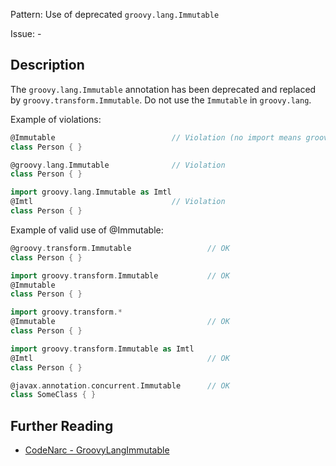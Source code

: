 Pattern: Use of deprecated `groovy.lang.Immutable`

Issue: -

## Description

The `groovy.lang.Immutable` annotation has been deprecated and replaced by `groovy.transform.Immutable`. Do not use the `Immutable` in `groovy.lang`.

Example of violations:

``` groovy
@Immutable                          // Violation (no import means groovy.lang.Immutable)
class Person { }

@groovy.lang.Immutable              // Violation
class Person { }

import groovy.lang.Immutable as Imtl
@Imtl                               // Violation
class Person { }
```

Example of valid use of @Immutable:

``` groovy
@groovy.transform.Immutable                 // OK
class Person { }

import groovy.transform.Immutable           // OK
@Immutable
class Person { }

import groovy.transform.*
@Immutable                                  // OK
class Person { }

import groovy.transform.Immutable as Imtl
@Imtl                                       // OK
class Person { }

@javax.annotation.concurrent.Immutable      // OK
class SomeClass { }
```

## Further Reading

* [CodeNarc - GroovyLangImmutable](http://codenarc.sourceforge.net/codenarc-rules-groovyism.html#GroovyLangImmutable)